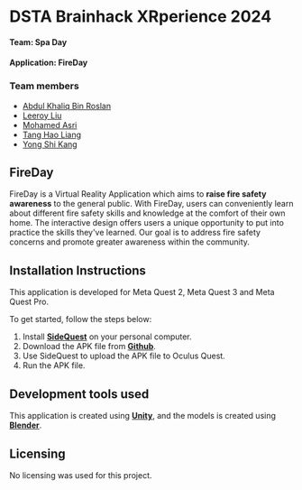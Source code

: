 # DSTA Brainhack XRperience 2024

#### Team: Spa Day
#### Application: FireDay


### Team members
* [Abdul Khaliq Bin Roslan](https://github.com/breezetall)
* [Leeroy Liu](https://github.com/leeroy999)
* [Mohamed Asri](https://github.com/Asri1)
* [Tang Hao Liang](https://github.com/nobodyishappy)
* [Yong Shi Kang](https://github.com/yskie)


## FireDay
FireDay is a Virtual Reality Application which aims to **raise fire safety awareness** to the general public.
With FireDay, users can conveniently learn about different fire safety skills and knowledge at the comfort of their own home. 
The interactive design offers users a unique opportunity to put into practice the skills they've learned.
Our goal is to address fire safety concerns and promote greater awareness within the community.

## Installation Instructions
This application is developed for Meta Quest 2, Meta Quest 3 and Meta Quest Pro.

To get started, follow the steps below:
1. Install [**SideQuest**](https://sidequestvr.com/download) on your personal computer.
2. Download the APK file from [**Github**](https://github.com/SpaDay-XR/FireDay/releases).
3. Use SideQuest to upload the APK file to Oculus Quest.
4. Run the APK file.

## Development tools used
This application is created using [**Unity**](https://unity.com/), and the models is created using [**Blender**](https://blender.org/).

## Licensing
No licensing was used for this project.
